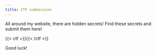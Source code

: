 ```yaml
---
title: CTF submission
---
```


All around my website, there are hidden secrets!
Find these secrets and submit them here!

{{< ctf >}}{{< /ctf >}}

Good luck!
